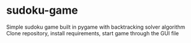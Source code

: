 # sudoku-game
Simple sudoku game built in pygame with backtracking solver algorithm
Clone repository, install requirements, start game through the GUI file 
